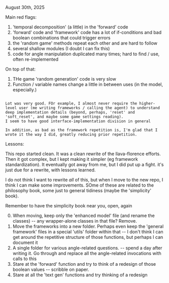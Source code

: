 August 30th, 2025

Main red flags:

1) 'temporal decomposition' (a little) in the 'forward' code
2) 'forward' code and 'framework' code has a lot of if-conditions and bad boolean combinations that could trigger errors
3) the 'random game' methods repeat each other and are hard to follow
4) several shallow modules (I doubt I can fix this)
5) code for angle manipulation duplicated many times; hard to find / use, often re-implemented

On top of that:
1) THe game 'random generation' code is very slow
2) Function / variable names change a little in between uses (in the model, especially.)

~~~~~~~~

Lot was very good. FOr example, I almost never require the higher-level user (me writing frameworks / calling the agent) to understand
deep implementation details (beyond, perhaps, 'reset' and 'soft_reset', and maybe some game settings reading).
I seem to have good interface-implementation division in general

In addition, as bad as the framework repetition is, I'm glad that I wrote it the way I did, greatly reducing prior repetition.

~~~~~~~~

Lessons:

This repo started clean. It was a clean rewrite of the llava-florence efforts. Then it got complex, but I kept making it simpler 
(eg framework standardization). It eventually got away from me, but I did put up a fight. it's just due for a rewrite, with lessons learned.

I do not think I want to rewrite *all* of this, but when I move to the new repo, I think I can make some improvements.
SOme of these are related to the philosophy book, some just to general tidiness (maybe the 'simplicity' book).

Remember to have the simplicity book near you, open, again

0) When moving, keep only the 'enhanced model' file (and rename the classes)
   -- any wrapper-alone classes in that file? Remove.
1) Move the frameworks into a new folder. Perhaps even keep the 'general framework' files in a special 'utils' folder within that
   -- I don't think I can get around the repetitive structure of those functions, but perhaps I can document it
2) A single folder for various angle-related questions.
   -- spend a day after writing it. Go through and replace all the angle-related invocations with calls to this
3) Stare at the 'forward' function and try to think of a redesign of those boolean values
   -- scribble on paper. 
4) Stare at all the 'text gen' functions and try thinking of a redesign
